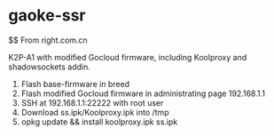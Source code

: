 # gaoke-ssr


$$ From right.com.cn

K2P-A1 with modified Gocloud firmware, including Koolproxy and shadowsockets addin.

1. Flash base-firmware in breed
2. Flash modified Gocloud firmware in administrating page 192.168.1.1
3. SSH at 192.168.1.1:22222 with root user
4. Download ss.ipk/Koolproxy.ipk into /tmp
5. opkg update && install koolproxy.ipk ss.ipk
